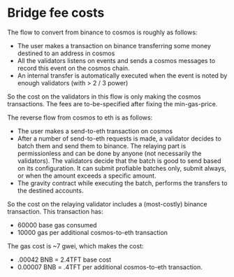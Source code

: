 # Bridge fee costs

The flow to convert from binance to cosmos is roughly as follows:
- The user makes a transaction on binance transferring some money destined to an address in cosmos
- All the validators listens on events and sends a cosmos messages to record this event on the cosmos chain.
- An internal transfer is automatically executed when the event is noted by enough validators (with > 2 / 3 power)

So the cost on the validators in this flow is only making the cosmos transactions. The fees are to-be-specified after fixing the min-gas-price.

The reverse flow from cosmos to eth is as follows:
- The user makes a send-to-eth transaction on cosmos
- After a number of send-to-eth requests is made, a validator decides to batch them and send them to binance. The relaying part is permissionless and can be done by anyone (not necessarily the validators). The validators decide that the batch is good to send based on its configuration. It can submit profiable batches only, submit always, or when the amount exceeds a specific amount.
- The gravity contract while executing the batch, performs the transfers to the destined accounts.

So the cost on the relaying validator includes a (most-costly) binance transaction. This transaction has:
- 60000 base gas consumed
- 10000 gas per additional cosmos-to-eth transaction

The gas cost is ~7 gwei, which makes the cost:
- .00042  BNB = 2.4TFT base cost
- 0.00007 BNB =  .4TFT per additional cosmos-to-eth transaction.